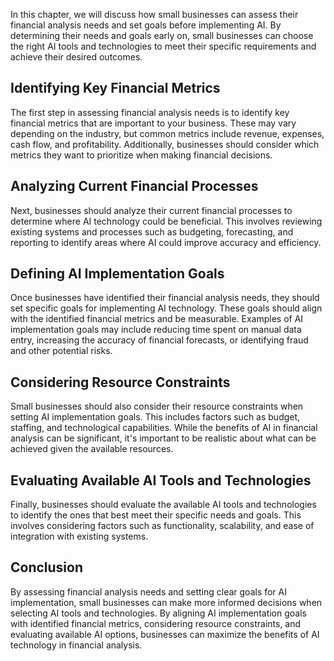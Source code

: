 
In this chapter, we will discuss how small businesses can assess their financial analysis needs and set goals before implementing AI. By determining their needs and goals early on, small businesses can choose the right AI tools and technologies to meet their specific requirements and achieve their desired outcomes.

Identifying Key Financial Metrics
---------------------------------

The first step in assessing financial analysis needs is to identify key financial metrics that are important to your business. These may vary depending on the industry, but common metrics include revenue, expenses, cash flow, and profitability. Additionally, businesses should consider which metrics they want to prioritize when making financial decisions.

Analyzing Current Financial Processes
-------------------------------------

Next, businesses should analyze their current financial processes to determine where AI technology could be beneficial. This involves reviewing existing systems and processes such as budgeting, forecasting, and reporting to identify areas where AI could improve accuracy and efficiency.

Defining AI Implementation Goals
--------------------------------

Once businesses have identified their financial analysis needs, they should set specific goals for implementing AI technology. These goals should align with the identified financial metrics and be measurable. Examples of AI implementation goals may include reducing time spent on manual data entry, increasing the accuracy of financial forecasts, or identifying fraud and other potential risks.

Considering Resource Constraints
--------------------------------

Small businesses should also consider their resource constraints when setting AI implementation goals. This includes factors such as budget, staffing, and technological capabilities. While the benefits of AI in financial analysis can be significant, it's important to be realistic about what can be achieved given the available resources.

Evaluating Available AI Tools and Technologies
----------------------------------------------

Finally, businesses should evaluate the available AI tools and technologies to identify the ones that best meet their specific needs and goals. This involves considering factors such as functionality, scalability, and ease of integration with existing systems.

Conclusion
----------

By assessing financial analysis needs and setting clear goals for AI implementation, small businesses can make more informed decisions when selecting AI tools and technologies. By aligning AI implementation goals with identified financial metrics, considering resource constraints, and evaluating available AI options, businesses can maximize the benefits of AI technology in financial analysis.
